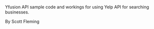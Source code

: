 Yfusion API sample code and workings for using Yelp API for searching businesses.

By Scott Fleming
